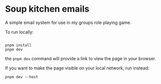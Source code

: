 # Soup kitchen emails

A simple email system for use in my groups role playing game.

To run locally:

```shell

pnpm install
pnpm dev

```
the `pnpm dev` command will provide a link to view the page in your browser. 

If you want to make the page visible on your local network, run instead:

```shell
pnpm dev --host
```
